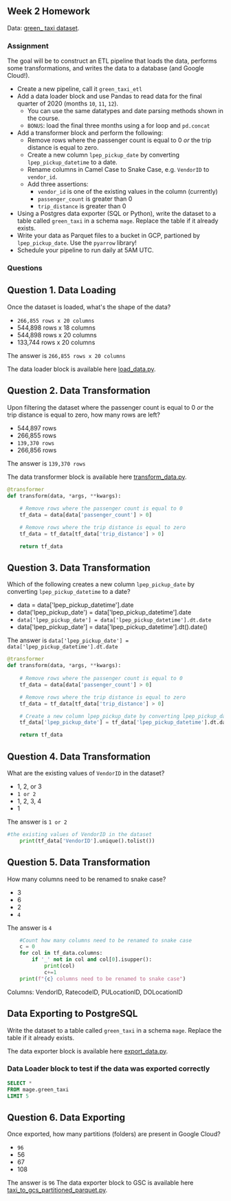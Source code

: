 ## Week 2 Homework

Data: [green_ taxi dataset](https://github.com/DataTalksClub/nyc-tlc-data/releases/download/green).

### Assignment

The goal will be to construct an ETL pipeline that loads the data, performs some transformations, and writes the data to a database (and Google Cloud!).

- Create a new pipeline, call it `green_taxi_etl`
- Add a data loader block and use Pandas to read data for the final quarter of 2020 (months `10`, `11`, `12`).
  - You can use the same datatypes and date parsing methods shown in the course.
  - `BONUS`: load the final three months using a for loop and `pd.concat`
- Add a transformer block and perform the following:
  - Remove rows where the passenger count is equal to 0 _or_ the trip distance is equal to zero.
  - Create a new column `lpep_pickup_date` by converting `lpep_pickup_datetime` to a date.
  - Rename columns in Camel Case to Snake Case, e.g. `VendorID` to `vendor_id`.
  - Add three assertions:
    - `vendor_id` is one of the existing values in the column (currently)
    - `passenger_count` is greater than 0
    - `trip_distance` is greater than 0
- Using a Postgres data exporter (SQL or Python), write the dataset to a table called `green_taxi` in a schema `mage`. Replace the table if it already exists.
- Write your data as Parquet files to a bucket in GCP, partioned by `lpep_pickup_date`. Use the `pyarrow` library!
- Schedule your pipeline to run daily at 5AM UTC.

### Questions

## Question 1. Data Loading

Once the dataset is loaded, what's the shape of the data?

* `266,855 rows x 20 columns`
* 544,898 rows x 18 columns
* 544,898 rows x 20 columns
* 133,744 rows x 20 columns

The answer is `266,855 rows x 20 columns`


The data loader block is available here [load_data.py](https://github.com/AfnanAbouElwafa/Data-Engineering-Zoomcamp/blob/main/2-workflow-orchestration/load_data.py).


## Question 2. Data Transformation

Upon filtering the dataset where the passenger count is equal to 0 _or_ the trip distance is equal to zero, how many rows are left?

* 544,897 rows
* 266,855 rows
* `139,370 rows`
* 266,856 rows

The answer is `139,370 rows`

The data transformer block is available here [transform_data.py](https://github.com/AfnanAbouElwafa/Data-Engineering-Zoomcamp/blob/main/2-workflow-orchestration/transform_data.py).

```python
@transformer
def transform(data, *args, **kwargs):
    
    # Remove rows where the passenger count is equal to 0
    tf_data = data[data['passenger_count'] > 0]

    # Remove rows where the trip distance is equal to zero
    tf_data = tf_data[tf_data['trip_distance'] > 0]

    return tf_data
```

## Question 3. Data Transformation

Which of the following creates a new column `lpep_pickup_date` by converting `lpep_pickup_datetime` to a date?

* data = data['lpep_pickup_datetime'].date
* data('lpep_pickup_date') = data['lpep_pickup_datetime'].date
* `data['lpep_pickup_date'] = data['lpep_pickup_datetime'].dt.date`
* data['lpep_pickup_date'] = data['lpep_pickup_datetime'].dt().date()

The answer is `data['lpep_pickup_date'] = data['lpep_pickup_datetime'].dt.date`

```python
@transformer
def transform(data, *args, **kwargs):
    
    # Remove rows where the passenger count is equal to 0
    tf_data = data[data['passenger_count'] > 0]

    # Remove rows where the trip distance is equal to zero
    tf_data = tf_data[tf_data['trip_distance'] > 0]

    # Create a new column lpep_pickup_date by converting lpep_pickup_datetime to a date.
    tf_data['lpep_pickup_date'] = tf_data['lpep_pickup_datetime'].dt.date

    return tf_data
```

## Question 4. Data Transformation

What are the existing values of `VendorID` in the dataset?

* 1, 2, or 3
* `1 or 2`
* 1, 2, 3, 4
* 1

The answer is `1 or 2`

```python
#the existing values of VendorID in the dataset
    print(tf_data['VendorID'].unique().tolist())
```

## Question 5. Data Transformation

How many columns need to be renamed to snake case?

* 3
* 6
* 2
* `4`

The answer is `4`

```python
    #Count how many columns need to be renamed to snake case
    c = 0
    for col in tf_data.columns:
        if '_' not in col and col[0].isupper():
            print(col)
            c+=1
    print(f"{c} columns need to be renamed to snake case")
```

Columns: VendorID, RatecodeID, PULocationID, DOLocationID

## Data Exporting to PostgreSQL

Write the dataset to a table called `green_taxi` in a schema `mage`. Replace the table if it already exists.

The data exporter block is available here [export_data.py](https://github.com/AfnanAbouElwafa/Data-Engineering-Zoomcamp/blob/main/2-workflow-orchestration/export_data.py).

### Data Loader block to test if the data was exported correctly 

```sql
SELECT *
FROM mage.green_taxi
LIMIT 5
```

## Question 6. Data Exporting

Once exported, how many partitions (folders) are present in Google Cloud?

* `96`
* 56
* 67
* 108

The answer is `96`
The data exporter block to GSC is available here [taxi_to_gcs_partitioned_parquet.py](https://github.com/AfnanAbouElwafa/Data-Engineering-Zoomcamp/blob/main/2-workflow-orchestration/taxi_to_gcs_partitioned_parquet.py).
